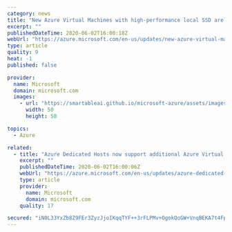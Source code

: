 ```yaml
---
category: news
title: "New Azure Virtual Machines with high-performance local SSD are now generally available "
excerpt: ""
publishedDateTime: 2020-06-02T16:00:18Z
webUrl: "https://azure.microsoft.com/en-us/updates/new-azure-virtual-machines-with-highperformance-local-ssd-are-now-generally-available/"
type: article
quality: 9
heat: -1
published: false

provider:
  name: Microsoft
  domain: microsoft.com
  images:
    - url: "https://smartableai.github.io/microsoft-azure/assets/images/organizations/microsoft.com-50x50.jpg"
      width: 50
      height: 50

topics:
  - Azure

related:
  - title: "Azure Dedicated Hosts now support additional Azure Virtual Machines"
    excerpt: ""
    publishedDateTime: 2020-06-02T16:00:06Z
    webUrl: "https://azure.microsoft.com/en-us/updates/azure-dedicated-hosts-now-support-additional-azure-virtual-machines/"
    type: article
    provider:
      name: Microsoft
      domain: microsoft.com
    quality: 17

secured: "iN0L33YxZb8Z9FEr3ZyzJjoIKqqTYF++3rFLPMv+OgokQoGW+VnqBEKA7t4Fp44Cg0S5KEPzRPbs0J7l8HQP55VadfyBN3+c/NPbTx72JmSR6lWyPM2GNrEiiqQmG+cMkrGfT0ro5dq5vfKroLSIU6dV2Kn8qdPcbwOgzGKdFBfatCr9jRf0JVAM2CnMmmBgWmxcJSIeslRQdf2CIg7AYyZ8Xhfa+E2EySxcOlfIU+YRYac1SjF5EW5Nefrelw3lCLUlHyL6nutrawZHXSv3UPmZwhU8XiwRnal6texHTlpkj0pjHq19eftRwIGQotZdHUTH+VIz3Ssjx6sL98NxRg==;nr8NJ/QImgec0b0+a7ZZhw=="
---
```


